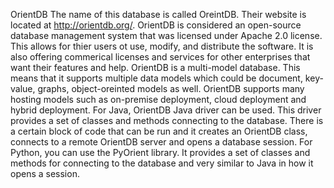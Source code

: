 OrientDB
The name of this database is called OreintDB. Their website is located at http://orientdb.org/. OrientDB is considered an open-source
database management system that was licensed under Apache 2.0 license. This allows for thier users ot use, modify, and distribute the software.
It is also offering commerical licenses and services for other enterprises that want their features and help. OrientDB is a multi-model database.
This means that it supports multiple data models which could be document, key-value, graphs, object-oreinted models as well. OrientDB supports 
many hosting models such as on-premise deployment, cloud deployment and hybrid deployment. For Java, OrientDB Java driver can be used. This driver
provides a set of classes and methods connecting to the database. There is a certain block of code that can be run and it creates
an OrientDB class, connects to a remote OrientDB server and opens a database session. For Python, you can use the PyOrient library. It provides
a set of classes and methods for connecting to the database and very similar to Java in how it opens a session. 
